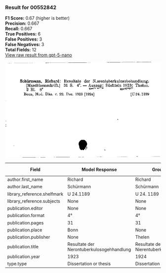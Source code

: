 ### Result for 00552842
**F1 Score:** 0.67 (higher is better)<br>**Precision:** 0.667<br>**Recall:** 0.667<br>**True Positives:** 6<br>**False Positives:** 3<br>**False Negatives:** 3<br>**Total Fields:** 12<br>[View raw result from gpt-5-nano](https://github.com/RISE-UNIBAS/humanities_data_benchmark/blob/main/results/2025-10-01/T0167/request_T0167_00552842.json)

<img src="https://github.com/RISE-UNIBAS/humanities_data_benchmark/blob/main/benchmarks/zettelkatalog/images/00552842.jpg?raw=true" alt="00552842" width="600px">

| Field | Model Response | Ground Truth | Fuzzy Score | Match |
|-------|----------------|--------------|-------------|-------|
| author.first_name | Richard | Richard | 1.000 | ✅ |
| author.last_name | Schürmann | Schürmann | 1.000 | ✅ |
| library_reference.shelfmark | U 24.1189 | U 24. 1189 | 0.947 | ✅ |
| library_reference.subjects | None | None | 1.000 | ✅ |
| publication.editor | None | None | 1.000 | ✅ |
| publication.format | 4° | 4° | 1.000 | ✅ |
| publication.pages | 31 | 31 | 1.000 | ✅ |
| publication.place | Bonn | None | 0.000 | ❌ |
| publication.publisher | None | Thelen | 0.000 | ❌ |
| publication.title | Resultate der Nerontuberkulosogehhandlung | Resultate der Nierentuberkulosebehandlung | 0.902 | ❌ |
| publication.year | 1923 | 1924 | 0.000 | ❌ |
| type.type | Dissertation or thesis | Dissertation or thesis | 1.000 | ✅ |

